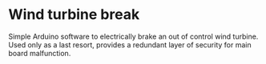 # Wind turbine break

Simple Arduino software to electrically brake an out of control wind turbine. Used only as a last resort, provides a redundant layer of security for main board malfunction.

